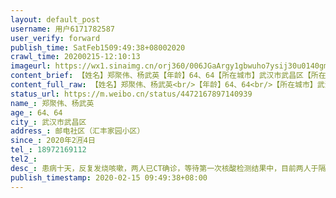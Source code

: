 ```yaml
---
layout: default_post
username: 用户6171782587
user_verify: forward
publish_time: SatFeb1509:49:38+08002020
crawl_time: 20200215-12:10:13
imageurl: https://wx1.sinaimg.cn/orj360/006JGaArgy1gbwuho7ysij30u0140gmx.jpg,https://wx1.sinaimg.cn/orj360/006JGaArgy1gbwuhojarsj30u0140gmz.jpg
content_brief: 【姓名】郑聚伟、杨武英【年龄】64、64【所在城市】武汉市武昌区【所在小区、社区】邮电社区（汇丰家园小区）【患病时间】2020年2🈷️4日【病情描述】患病十天，反复发烧咳嗽，两人已CT确诊，等待第一次核酸检测结果中，目前两人于隔离点、家中分别隔离，服药效果不佳，杨武英出现呕吐厉害、呼 ...全文
content_full_raw: 【姓名】郑聚伟、杨武英<br/>【年龄】64、64<br/>【所在城市】武汉市武昌区<br/>【所在小区、社区】邮电社区（汇丰家园小区）<br/>【患病时间】2020年2🈷️4日<br/>【病情描述】患病十天，反复发烧咳嗽，两人已CT确诊，等待第一次核酸检测结果中，目前两人于隔离点、家中分别隔离，服药效果不佳，杨武英出现呕吐厉害、呼吸急促现象。<br/>【联系方式】18972169112<br/>【紧急联系人】郑扬菲（女儿）<adata-url="http://t.cn/z8U8ow4"href="http://weibo.com/p/100101B2094757D06AA5FE479E"data-hide=""><spanclass='url-icon'><imgstyle='width:1rem;height:1rem'src='https://h5.sinaimg.cn/upload/2015/09/25/3/timeline_card_small_location_default.png'></span><spanclass="surl-text">广州·棠德花苑</span></a>
status_url: https://m.weibo.cn/status/4472167897140939
name_: 郑聚伟、杨武英
age_: 64、64
city_: 武汉市武昌区
address_: 邮电社区（汇丰家园小区）
since_: 2020年2🈷️4日
tel_: 18972169112
tel2_: 
desc_: 患病十天，反复发烧咳嗽，两人已CT确诊，等待第一次核酸检测结果中，目前两人于隔离点、家中分别隔离，服药效果不佳，杨武英出现呕吐厉害、呼吸急促现象。
publish_timestamp: 2020-02-15 09:49:38+08:00
---
```

